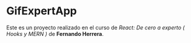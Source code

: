 # GifExpertApp

Este es un proyecto realizado en el curso de _React: De cero a experto ( Hooks y MERN )_ de **Fernando Herrera**.
